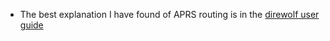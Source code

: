 - The best explanation I have found of APRS routing is in the [direwolf user guide](https://github.com/wb2osz/direwolf/blob/master/doc/User-Guide.pdf)
